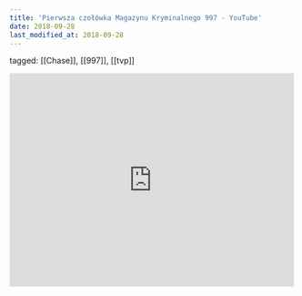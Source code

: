 ```yaml
---
title: 'Pierwsza czołówka Magazynu Kryminalnego 997 - YouTube'
date: 2018-09-28
last_modified_at: 2018-09-28
---
```

tagged: [[Chase]], [[997]], [[tvp]]
<iframe allow="accelerometer; autoplay; clipboard-write; encrypted-media; gyroscope; picture-in-picture" allowfullscreen="" frameborder="0" height="375" id="youtube_iframe" src="https://www.youtube.com/embed/VQ0pNvz0te4?feature=oembed&amp;enablejsapi=1&amp;origin=https://safe.txmblr.com&amp;wmode=opaque" width="500"></iframe>